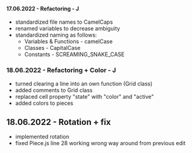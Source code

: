 #### 17.06.2022 - Refactoring - J
- standardized file names to CamelCaps
- renamed variables to decrease ambiguity
- standardized naming as follows:
  - Variables & Functions - camelCase
  - Classes - CapitalCase
  - Constants - SCREAMING_SNAKE_CASE

### 18.06.2022 - Refactoring + Color - J
- turned clearing a line into an own function (Grid class)
- added comments to Grid class
- replaced cell property "state" with "color" and "active"
- added colors to pieces

## 18.06.2022 - Rotation + fix
- implemented rotation
- fixed Piece.js line 28 working wrong way around from previous edit